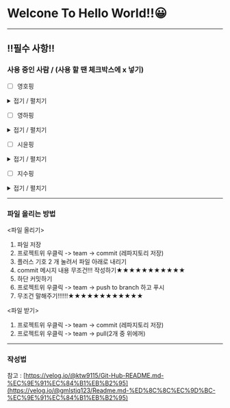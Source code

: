 # Welcone To Hello World!!😀
---
## ‼필수 사항‼
### 사용 중인 사람 / (사용 할 땐 체크박스에 x 넣기)
- [ ] 영호핑
<details>
  <summary>접기 / 펼치기</summary>
  약 00:00 ~ 00:10 | login 기능 수정
</details>


- [ ] 영하핑
<details>
  <summary>접기 / 펼치기</summary>
  약 00:00 ~ 00:10 | login 기능 수정
</details>


- [ ] 시윤핑
<details>
  <summary>접기 / 펼치기</summary>
  약 00:00 ~ 00:10 | login 기능 수정
</details>


- [ ] 지수핑
<details>
  <summary>접기 / 펼치기</summary>
  약 00:00 ~ 00:10 | login 기능 수정
</details>



---
### 파일 올리는 방법
<파일 올리기>
1. 파일 저장
2. 프로젝트위 우클릭 -> team -> commit (레파지토리 저장)
3. 플러스 기호 2 개 눌려서 파일 아래로 내리기
4. commit 메시지 내용 무조건!!! 작성하기★★★★★★★★★★★
5. 하단 커밋하기
6. 프로젝트위 우클릭 -> team -> push to branch 하고 푸시
7. 무조건 말해주기!!!!!!★★★★★★★★★★★★

<파일 받기>
1. 프로젝트위 우클릭 -> team -> commit (레파지토리 저장)
2. 프로젝트위 우클릭 -> team -> pull(2개 중 위에꺼)
---
### 작성법
참고 : [https://velog.io/@ktw9115/Git-Hub-README.md-%EC%9E%91%EC%84%B1%EB%B2%95](https://velog.io/@gmlstjq123/Readme.md-%ED%8C%8C%EC%9D%BC-%EC%9E%91%EC%84%B1%EB%B2%95)
